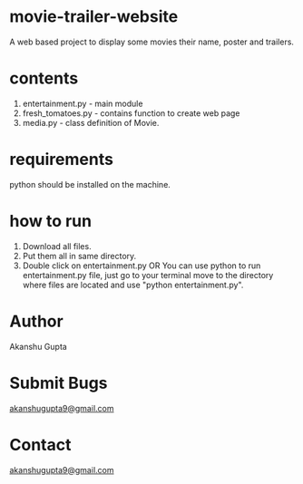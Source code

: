 # movie-trailer-website
A web based project to display some movies their name, poster and trailers.

# contents
1. entertainment.py - main module
2. fresh_tomatoes.py - contains function to create web page
3. media.py - class definition of Movie.

# requirements
python should be installed on the machine.

# how to run
1. Download all files.
2. Put them all in same directory.
3. Double click on entertainment.py
OR
You can use python to run entertainment.py file,
just go to your terminal move to the directory where files are located and use "python entertainment.py".

# Author
Akanshu Gupta

# Submit Bugs
akanshugupta9@gmail.com

# Contact
akanshugupta9@gmail.com
